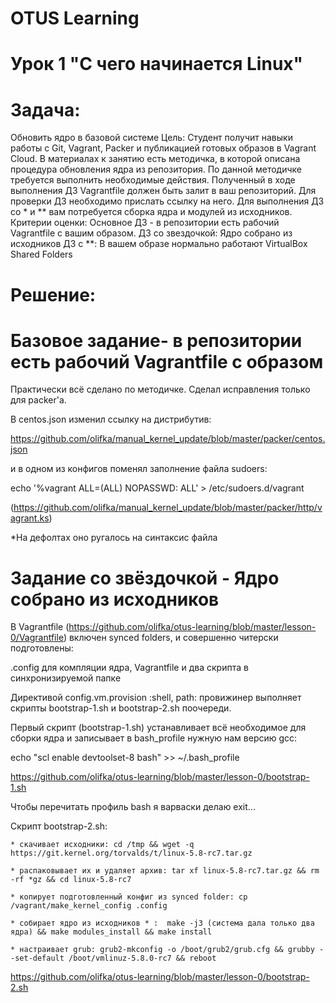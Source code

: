# OTUS Learning
# Урок 1 "С чего начинается Linux"


# Задача:

Обновить ядро в базовой системе
Цель: Студент получит навыки работы с Git, Vagrant, Packer и публикацией готовых образов в Vagrant Cloud.
В материалах к занятию есть методичка, в которой описана процедура обновления ядра из репозитория. По данной методичке требуется выполнить необходимые действия. Полученный в ходе выполнения ДЗ Vagrantfile должен быть залит в ваш репозиторий. Для проверки ДЗ необходимо прислать ссылку на него.
Для выполнения ДЗ со * и ** вам потребуется сборка ядра и модулей из исходников.
Критерии оценки: Основное ДЗ - в репозитории есть рабочий Vagrantfile с вашим образом.
ДЗ со звездочкой: Ядро собрано из исходников
ДЗ с **: В вашем образе нормально работают VirtualBox Shared Folders


# Решение:

# Базовое задание- в репозитории есть рабочий Vagrantfile с образом

Практически всё сделано по методичке. Сделал исправления только для packer'а.

В centos.json изменил ссылку на дистрибутив:

https://github.com/olifka/manual_kernel_update/blob/master/packer/centos.json

и в одном из конфигов поменял заполнение файла sudoers:

echo '%vagrant ALL=(ALL) NOPASSWD: ALL' > /etc/sudoers.d/vagrant

(https://github.com/olifka/manual_kernel_update/blob/master/packer/http/vagrant.ks)

*На дефолтах оно ругалось на синтаксис файла


# Задание со звёздочкой - Ядро собрано из исходников

В Vagrantfile (https://github.com/olifka/otus-learning/blob/master/lesson-0/Vagrantfile) включен synced folders,
и совершенно читерски подготовлены:

.config для компляции ядра, Vagrantfile и два скрипта в синхронизируемой папке 

Директивой config.vm.provision :shell, path: провижинер выполняет скрипты bootstrap-1.sh и bootstrap-2.sh
поочереди. 

Первый скрипт (bootstrap-1.sh) устанавливает всё необходимое для сборки ядра и записывает в bash_profile нужную
нам версию gcc:

echo "scl enable devtoolset-8 bash" >> ~/.bash_profile

https://github.com/olifka/otus-learning/blob/master/lesson-0/bootstrap-1.sh

Чтобы перечитать профиль bash я варваски делаю exit...

Скрипт bootstrap-2.sh:

    * скачивает исходники: cd /tmp && wget -q https://git.kernel.org/torvalds/t/linux-5.8-rc7.tar.gz

    * распаковывает их и удаляет архив: tar xf linux-5.8-rc7.tar.gz && rm -rf *gz && cd linux-5.8-rc7

    * копирует подготовленный конфиг из synced folder: cp /vagrant/make_kernel_config .config

    * собирает ядро из исходников * :  make -j3 (система дала только два ядра) && make modules_install && make install

    * настраивает grub: grub2-mkconfig -o /boot/grub2/grub.cfg && grubby --set-default /boot/vmlinuz-5.8.0-rc7 && reboot

https://github.com/olifka/otus-learning/blob/master/lesson-0/bootstrap-2.sh
